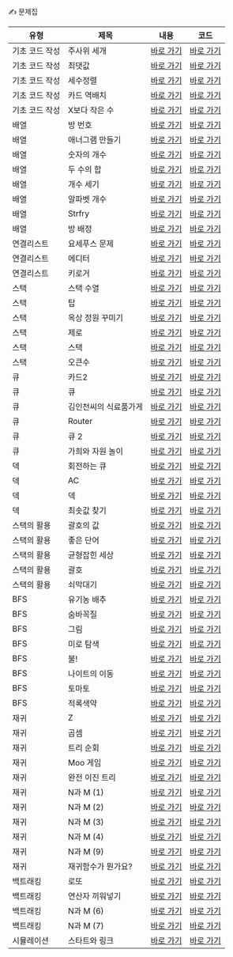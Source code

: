 ✍️ 문제집

|유형|제목|내용|코드|
|---|---|---|---|
|기초 코드 작성|주사위 세개|[바로 가기](src/edu/baekjoon/problem/intro/p2480/description.md)|[바로 가기](src/edu/baekjoon/problem/intro/p2480/Main.java)|
|기초 코드 작성|최댓값|[바로 가기](src/edu/baekjoon/problem/intro/p2562/description.md)|[바로 가기](src/edu/baekjoon/problem/intro/p2562/Main.java)|
|기초 코드 작성|세수정렬|[바로 가기](src/edu/baekjoon/problem/intro/p2752/description.md)|[바로 가기](src/edu/baekjoon/problem/intro/p2752/Main.java)|
|기초 코드 작성|카드 역배치|[바로 가기](src/edu/baekjoon/problem/intro/p10804/description.md)|[바로 가기](src/edu/baekjoon/problem/intro/p10804/Main.java)|
|기초 코드 작성|X보다 작은 수|[바로 가기](src/edu/baekjoon/problem/intro/p10871/description.md)|[바로 가기](src/edu/baekjoon/problem/intro/p10871/Main.java)|
|배열|방 번호|[바로 가기](src/edu/baekjoon/problem/array/p1475/description.md)|[바로 가기](src/edu/baekjoon/problem/array/p1475/Main.java)|
|배열|애너그램 만들기|[바로 가기](src/edu/baekjoon/problem/array/p1919/description.md)|[바로 가기](src/edu/baekjoon/problem/array/p1919/Main.java)|
|배열|숫자의 개수|[바로 가기](src/edu/baekjoon/problem/array/p2577/description.md)|[바로 가기](src/edu/baekjoon/problem/array/p2577/Main.java)|
|배열|두 수의 합|[바로 가기](src/edu/baekjoon/problem/array/p3273/description.md)|[바로 가기](src/edu/baekjoon/problem/array/p3273/Main.java)|
|배열|개수 세기|[바로 가기](src/edu/baekjoon/problem/array/p10807/description.md)|[바로 가기](src/edu/baekjoon/problem/array/p10807/Main.java)|
|배열|알파벳 개수|[바로 가기](src/edu/baekjoon/problem/array/p10808/description.md)|[바로 가기](src/edu/baekjoon/problem/array/p10808/Main.java)|
|배열|Strfry|[바로 가기](src/edu/baekjoon/problem/array/p11328/description.md)|[바로 가기](src/edu/baekjoon/problem/array/p11328/Main.java)|
|배열|방 배정|[바로 가기](src/edu/baekjoon/problem/array/p13300/description.md)|[바로 가기](src/edu/baekjoon/problem/array/p13300/Main.java)|
|연결리스트|요세푸스 문제|[바로 가기](src/edu/baekjoon/problem/linkedlist/p1158/description.md)|[바로 가기](src/edu/baekjoon/problem/linkedlist/p1158/Main.java)|
|연결리스트|에디터|[바로 가기](src/edu/baekjoon/problem/linkedlist/p1406/description.md)|[바로 가기](src/edu/baekjoon/problem/linkedlist/p1406/Main.java)|
|연결리스트|키로거|[바로 가기](src/edu/baekjoon/problem/linkedlist/p5397/description.md)|[바로 가기](src/edu/baekjoon/problem/linkedlist/p5397/Main.java)|
|스택|스택 수열|[바로 가기](src/edu/baekjoon/problem/stack/p1874/description.md)|[바로 가기](src/edu/baekjoon/problem/stack/p1874/Main.java)|
|스택|탑|[바로 가기](src/edu/baekjoon/problem/stack/p2493/description.md)|[바로 가기](src/edu/baekjoon/problem/stack/p2493/Main.java)|
|스택|옥상 정원 꾸미기|[바로 가기](src/edu/baekjoon/problem/stack/p6198/description.md)|[바로 가기](src/edu/baekjoon/problem/stack/p6198/Main.java)|
|스택|제로|[바로 가기](src/edu/baekjoon/problem/stack/p10773/description.md)|[바로 가기](src/edu/baekjoon/problem/stack/p10773/Main.java)|
|스택|스택|[바로 가기](src/edu/baekjoon/problem/stack/p10828/description.md)|[바로 가기](src/edu/baekjoon/problem/stack/p10828/Main.java)|
|스택|오큰수|[바로 가기](src/edu/baekjoon/problem/stack/p17298/description.md)|[바로 가기](src/edu/baekjoon/problem/stack/p17298/Main.java)|
|큐|카드2|[바로 가기](src/edu/baekjoon/problem/queue/p2164/description.md)|[바로 가기](src/edu/baekjoon/problem/queue/p2164/Main.java)|
|큐|큐|[바로 가기](src/edu/baekjoon/problem/queue/p10845/description.md)|[바로 가기](src/edu/baekjoon/problem/queue/p10845/Main.java)|
|큐|김인천씨의 식료품가게|[바로 가기](src/edu/baekjoon/problem/queue/p12034/description.md)|[바로 가기](src/edu/baekjoon/problem/queue/p12034/Main.java)|
|큐|Router|[바로 가기](src/edu/baekjoon/problem/queue/p15828/description.md)|[바로 가기](src/edu/baekjoon/problem/queue/p15828/Main.java)|
|큐|큐 2|[바로 가기](src/edu/baekjoon/problem/queue/p18258/description.md)|[바로 가기](src/edu/baekjoon/problem/queue/p18258/Main.java)|
|큐|가희와 자원 놀이|[바로 가기](src/edu/baekjoon/problem/queue/p21775/description.md)|[바로 가기](src/edu/baekjoon/problem/queue/p21775/Main.java)|
|덱|회전하는 큐|[바로 가기](src/edu/baekjoon/problem/deque/p1021/description.md)|[바로 가기](src/edu/baekjoon/problem/deque/p1021/Main.java)|
|덱|AC|[바로 가기](src/edu/baekjoon/problem/deque/p5430/description.md)|[바로 가기](src/edu/baekjoon/problem/deque/p5430/Main.java)|
|덱|덱|[바로 가기](src/edu/baekjoon/problem/deque/p10866/description.md)|[바로 가기](src/edu/baekjoon/problem/deque/p10866/Main.java)|
|덱|최솟값 찾기|[바로 가기](src/edu/baekjoon/problem/deque/p11003/description.md)|[바로 가기](src/edu/baekjoon/problem/deque/p11003/Main.java)|
|스택의 활용|괄호의 값|[바로 가기](src/edu/baekjoon/problem/bracket/p2504/description.md)|[바로 가기](src/edu/baekjoon/problem/bracket/p2504/Main.java)|
|스택의 활용|좋은 단어|[바로 가기](src/edu/baekjoon/problem/bracket/p3986/description.md)|[바로 가기](src/edu/baekjoon/problem/bracket/p3986/Main.java)|
|스택의 활용|균형잡힌 세상|[바로 가기](src/edu/baekjoon/problem/bracket/p4949/description.md)|[바로 가기](src/edu/baekjoon/problem/bracket/p4949/Main.java)|
|스택의 활용|괄호|[바로 가기](src/edu/baekjoon/problem/bracket/p9012/description.md)|[바로 가기](src/edu/baekjoon/problem/bracket/p9012/Main.java)|
|스택의 활용|쇠막대기|[바로 가기](src/edu/baekjoon/problem/bracket/p10799/description.md)|[바로 가기](src/edu/baekjoon/problem/bracket/p10799/Main.java)|
|BFS|유기농 배추|[바로 가기](src/edu/baekjoon/problem/bfs/p1012/description.md)|[바로 가기](src/edu/baekjoon/problem/bfs/p1012/Main.java)|
|BFS|숨바꼭질|[바로 가기](src/edu/baekjoon/problem/bfs/p1697/description.md)|[바로 가기](src/edu/baekjoon/problem/bfs/p1697/Main.java)|
|BFS|그림|[바로 가기](src/edu/baekjoon/problem/bfs/p1926/description.md)|[바로 가기](src/edu/baekjoon/problem/bfs/p1926/Main.java)|
|BFS|미로 탐색|[바로 가기](src/edu/baekjoon/problem/bfs/p2178/description.md)|[바로 가기](src/edu/baekjoon/problem/bfs/p2178/Main.java)|
|BFS|불!|[바로 가기](src/edu/baekjoon/problem/bfs/p4179/description.md)|[바로 가기](src/edu/baekjoon/problem/bfs/p4179/Main.java)|
|BFS|나이트의 이동|[바로 가기](src/edu/baekjoon/problem/bfs/p7562/description.md)|[바로 가기](src/edu/baekjoon/problem/bfs/p7562/Main.java)|
|BFS|토마토|[바로 가기](src/edu/baekjoon/problem/bfs/p7576/description.md)|[바로 가기](src/edu/baekjoon/problem/bfs/p7576/Main.java)|
|BFS|적록색약|[바로 가기](src/edu/baekjoon/problem/bfs/p10026/description.md)|[바로 가기](src/edu/baekjoon/problem/bfs/p10026/Main.java)|
|재귀|Z|[바로 가기](src/edu/baekjoon/problem/recursion/p1074/description.md)|[바로 가기](src/edu/baekjoon/problem/recursion/p1074/Main.java)|
|재귀|곱셈|[바로 가기](src/edu/baekjoon/problem/recursion/p1629/description.md)|[바로 가기](src/edu/baekjoon/problem/recursion/p1629/Main.java)|
|재귀|트리 순회|[바로 가기](src/edu/baekjoon/problem/recursion/p1991/description.md)|[바로 가기](src/edu/baekjoon/problem/recursion/p1991/Main.java)|
|재귀|Moo 게임|[바로 가기](src/edu/baekjoon/problem/recursion/p5904/description.md)|[바로 가기](src/edu/baekjoon/problem/recursion/p5904/Main.java)|
|재귀|완전 이진 트리|[바로 가기](src/edu/baekjoon/problem/recursion/p9934/description.md)|[바로 가기](src/edu/baekjoon/problem/recursion/p9934/Main.java)|
|재귀|N과 M (1)|[바로 가기](src/edu/baekjoon/problem/recursion/p15649/description.md)|[바로 가기](src/edu/baekjoon/problem/recursion/p15649/Main.java)|
|재귀|N과 M (2)|[바로 가기](src/edu/baekjoon/problem/recursion/p15650/description.md)|[바로 가기](src/edu/baekjoon/problem/recursion/p15650/Main.java)|
|재귀|N과 M (3)|[바로 가기](src/edu/baekjoon/problem/recursion/p15651/description.md)|[바로 가기](src/edu/baekjoon/problem/recursion/p15651/Main.java)|
|재귀|N과 M (4)|[바로 가기](src/edu/baekjoon/problem/recursion/p15652/description.md)|[바로 가기](src/edu/baekjoon/problem/recursion/p15652/Main.java)|
|재귀|N과 M (9)|[바로 가기](src/edu/baekjoon/problem/recursion/p15663/description.md)|[바로 가기](src/edu/baekjoon/problem/recursion/p15663/Main.java)|
|재귀|재귀함수가 뭔가요?|[바로 가기](src/edu/baekjoon/problem/recursion/p17478/description.md)|[바로 가기](src/edu/baekjoon/problem/recursion/p17478/Main.java)|
|백트래킹|로또|[바로 가기](src/edu/baekjoon/problem/backtracking/p6603/description.md)|[바로 가기](src/edu/baekjoon/problem/backtracking/p6603/Main.java)|
|백트래킹|연산자 끼워넣기|[바로 가기](src/edu/baekjoon/problem/backtracking/p9663/description.md)|[바로 가기](src/edu/baekjoon/problem/backtracking/p9663/Main.java)|
|백트래킹|N과 M (6)|[바로 가기](src/edu/baekjoon/problem/backtracking/p15655/description.md)|[바로 가기](src/edu/baekjoon/problem/backtracking/p15655/Main.java)|
|백트래킹|N과 M (7)|[바로 가기](src/edu/baekjoon/problem/backtracking/p15656/description.md)|[바로 가기](src/edu/baekjoon/problem/backtracking/p15656/Main.java)|
|시뮬레이션|스타트와 링크|[바로 가기](src/edu/baekjoon/problem/simulation/p14889/description.md)|[바로 가기](src/edu/baekjoon/problem/simulation/p14889/Main.java)|
